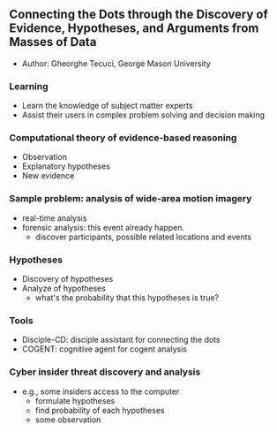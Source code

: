 ## Connecting the Dots through the Discovery of Evidence, Hypotheses, and Arguments from Masses of Data

- Author: Gheorghe Tecuci, George Mason University

### Learning
- Learn the knowledge of subject matter experts
- Assist their users in complex problem solving and decision making

### Computational theory of evidence-based reasoning
- Observation
- Explanatory hypotheses
- New evidence

### Sample problem: analysis of wide-area motion imagery
- real-time analysis 
- forensic analysis: this event already happen.
	- discover participants, possible related locations and events 
	
### Hypotheses
- Discovery of hypotheses
- Analyze of hypotheses
	- what's the probability that this hypotheses is true?

### Tools
- Disciple-CD: disciple assistant for connecting the dots
- COGENT: cognitive agent for cogent analysis
	
### Cyber insider threat discovery and analysis
- e.g., some insiders access to the computer
	- formulate hypotheses
	- find probability of each hypotheses
	- some observation